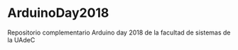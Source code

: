 # ArduinoDay2018
Repositorio complementario Arduino day 2018 de la facultad de sistemas de la UAdeC
